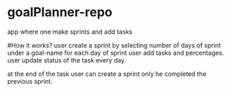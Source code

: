 # goalPlanner-repo
app where one make  sprints and add tasks

#How it works?
user create a sprint by selecting number of days of sprint under a goal-name 
for each day of sprint user add tasks and percentages.
user update status of the task every day.

at the end of the task user can create a sprint only he completed the previous sprint.


